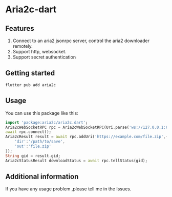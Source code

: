# Aria2c-dart



## Features
1. Connect to an aria2 jsonrpc server, control the aria2 downloader remotely.
2. Support http, websocket.
3. Support secret authentication


## Getting started

```
flutter pub add aria2c
```

## Usage
You can use this package like this:

```dart
import 'package:aria2c/aria2c.dart';
Aria2cWebSocketRPC rpc = Aria2cWebSocketRPC(Uri.parse('ws://127.0.0.1:6800/jsonrpc'), rpcSecret: '123456789');
await rpc.connect();
Aria2cResult result = await rpc.addUri('https://example.com/file.zip',{
    'dir':'/path/to/save',
    'out':'file.zip'
});
String gid = result.gid;
Aria2cStatusResult downloadStatus = await rpc.tellStatus(gid);
```

## Additional information

If you have any usage problem ,please tell me in the Issues.
